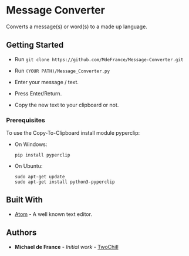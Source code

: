 # Message Converter

Converts a message(s) or word(s) to a made up language.


## Getting Started

* Run ```git clone https://github.com/MdeFrance/Message-Converter.git```


* Run ```(YOUR PATH)/Message_Converter.py ```

* Enter your message / text.
* Press Enter/Return.
* Copy the new text to your clipboard or not.


### Prerequisites

To use the Copy-To-Clipboard install module pyperclip:

* On Windows:
    ```
    pip install pyperclip
    ```
* On Ubuntu:
    ```
    sudo apt-get update
    sudo apt-get install python3-pyperclip
    ```

## Built With

* [Atom](http://atom.io) - A well known text editor.


## Authors

* **Michael de France** - *Initial work* - [TwoChill](https://github.com/TwoChill)
